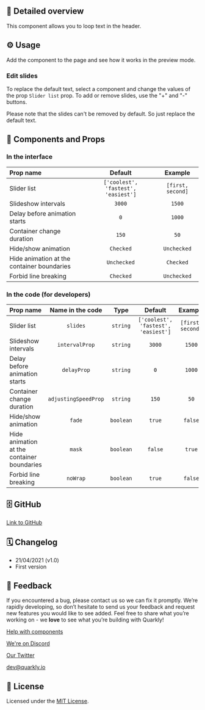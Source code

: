 ## 📖 Detailed overview

This component allows you to loop text in the header.

## ⚙️ Usage

Add the component to the page and see how it works in the preview mode.

### Edit slides

To replace the default text, select a component and change the values of the prop `Slider list` prop. To add or remove slides, use the "+" and "-" buttons.‎

Please note that the slides can't be removed by default. So just replace the default text.

## 🧩 Components and Props

### In the interface

| Prop name                                  |               Default               |      Example      |
| :----------------------------------------- | :---------------------------------: | :---------------: |
| Slider list                                | `['coolest', 'fastest', 'easiest']` | `[first, second]` |
| Slideshow intervals                        |               `3000`                |      `1500`       |
| Delay before animation starts              |                 `0`                 |      `1000`       |
| Container change duration                  |                `150`                |       `50`        |
| Hide/show animation                        |              `Checked`              |    `Unchecked`    |
| Hide animation at the container boundaries |             `Unchecked`             |     `Checked`     |
| Forbid line breaking                       |              `Checked`              |    `Unchecked`    |

### In the code (for developers)

| Prop name                                  |   Name in the code   |   Type    |               Default               |      Example      |
| :----------------------------------------- | :------------------: | :-------: | :---------------------------------: | :---------------: |
| Slider list                                |       `slides`       | `string`  | `['coolest', 'fastest', 'easiest']` | `[first, second]` |
| Slideshow intervals                        |    `intervalProp`    | `string`  |               `3000`                |      `1500`       |
| Delay before animation starts              |     `delayProp`      | `string`  |                 `0`                 |      `1000`       |
| Container change duration                  | `adjustingSpeedProp` | `string`  |                `150`                |       `50`        |
| Hide/show animation                        |        `fade`        | `boolean` |               `true`                |      `false`      |
| Hide animation at the container boundaries |        `mask`        | `boolean` |               `false`               |      `true`       |
| Forbid line breaking                       |       `noWrap`       | `boolean` |               `true`                |      `false`      |

## 🗄 GitHub

[Link to GitHub](https://github.com/quarkly/community-kit/blob/master/src/LoopText.js)

## 🗓 Changelog

-   21/04/2021 (v1.0)
-   First version

## 📮 Feedback

If you encountered a bug, please contact us so we can fix it promptly. We’re rapidly developing, so don’t hesitate to send us your feedback and request new features you would like to see added. Feel free to share what you’re working on - we **love** to see what you’re building with Quarkly!

[Help with components](https://community.quarkly.io/c/requests/11)

[We're on Discord](https://discord.gg/SuF9vCMJGW)

[Our Twitter](https://twitter.com/quarklyapp)

[dev@quarkly.io](mailto:dev@quarkly.io)

## 📝 License

Licensed under the [MIT License](https://raw.githubusercontent.com/quarkly/community-kit/master/LICENSE).
